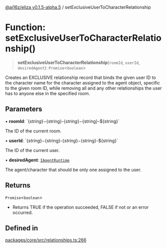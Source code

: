 [@ai16z/eliza v0.1.5-alpha.5](../index.md) / setExclusiveUserToCharacterRelationship

# Function: setExclusiveUserToCharacterRelationship()

> **setExclusiveUserToCharacterRelationship**(`roomId`, `userId`, `desiredAgent`): `Promise`\<`boolean`\>

Creates an EXCLUSIVE relationship record that binds the given user ID to the
 character name for the character assigned to the agent object,
 specific to the given room ID, while removing all and any other relationships
 the user has to anyone else in the specified room.

## Parameters

• **roomId**: \`$\{string\}-$\{string\}-$\{string\}-$\{string\}-$\{string\}\`

The ID of the current room.

• **userId**: \`$\{string\}-$\{string\}-$\{string\}-$\{string\}-$\{string\}\`

The ID of the current user.

• **desiredAgent**: [`IAgentRuntime`](../interfaces/IAgentRuntime.md)

The agent/character that should be only one
  assigned to the user.

## Returns

`Promise`\<`boolean`\>

- Returns TRUE if the operation succeeded, FALSE if not or
  an error occurred.

## Defined in

[packages/core/src/relationships.ts:266](https://github.com/roschler/eliza/blob/main/packages/core/src/relationships.ts#L266)
